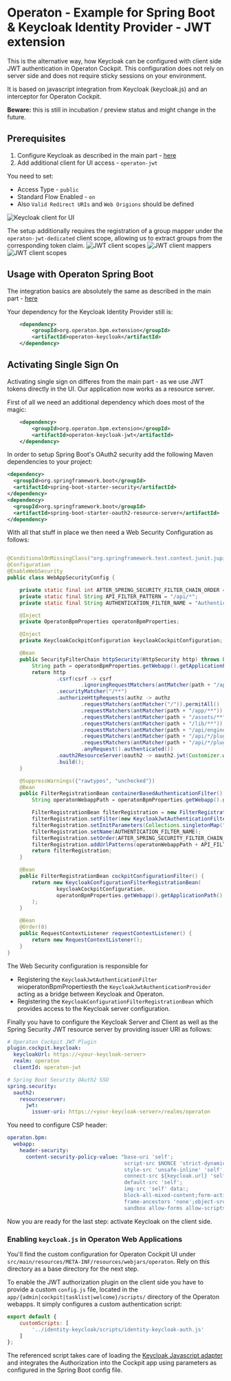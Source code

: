 # Operaton - Example for Spring Boot & Keycloak Identity Provider - JWT extension

This is the alternative way, how Keycloak can be configured with client side JWT authentication in Operaton Cockpit.
This configuration does not rely on server side and does not require sticky sessions on your environment.

It is based on javascript integration from Keycloak (keycloak.js) and an interceptor for Operaton Cockpit.

**Beware:** this is still in incubation / preview status and might change in the future.

## Prerequisites

1. Configure Keycloak as described in the main part - [here](https://github.com/operaton/operaton-keycloak/tree/master/examples#prerequisites-in-your-keycloak-realm)
2. Add additional client for UI access - ``operaton-jwt``

You need to set:
- Access Type - ``public``
- Standard Flow Enabled - ``on``
- Also ``Valid Redirect URIs`` and ``Web Origions`` should be defined

![Keycloak client for UI](docs/camunda-jwt.PNG)

The setup additionally requires the registration of a group mapper under the `operaton-jwt-dedicated` client scope,
allowing us to extract groups from the corresponding token claim.
![JWT client scopes](docs/camunda-jwt-client-scopes.PNG)
![JWT client mappers](docs/camunda-jwt-mappers.PNG)
![JWT client scopes](docs/camunda-jwt-group-mapper.PNG)

## Usage with Operaton Spring Boot

The integration basics are absolutely the same as described in the main part - [here](https://github.com/operaton/operaton-keycloak/tree/master/examples#usage-with-operaton-spring-boot)

Your dependency for the Keycloak Identity Provider still is:

```xml
    <dependency>
        <groupId>org.operaton.bpm.extension</groupId>
        <artifactId>operaton-keycloak</artifactId>
    </dependency>
```

## Activating Single Sign On

Activating single sign on differes from the main part - as we use JWT tokens directly in the UI. Our application now works as a resource server.

First of all we need an additional dependency which does most of the magic:

```xml
    <dependency>
        <groupId>org.operaton.bpm.extension</groupId>
        <artifactId>operaton-keycloak-jwt</artifactId>
    </dependency>
```

In order to setup Spring Boot's OAuth2 security add the following Maven dependencies to your project:

```xml
<dependency>
  <groupId>org.springframework.boot</groupId>
  <artifactId>spring-boot-starter-security</artifactId>
</dependency>
<dependency>
  <groupId>org.springframework.boot</groupId>
  <artifactId>spring-boot-starter-oauth2-resource-server</artifactId>
</dependency>
```

With all that stuff in place we then need a Web Security Configuration as follows:

```java

@ConditionalOnMissingClass("org.springframework.test.context.junit.jupiter.SpringExtension")
@Configuration
@EnableWebSecurity
public class WebAppSecurityConfig {

    private static final int AFTER_SPRING_SECURITY_FILTER_CHAIN_ORDER = 201;
    private static final String API_FILTER_PATTERN = "/api/*";
    private static final String AUTHENTICATION_FILTER_NAME = "Authentication Filter";

    @Inject
    private OperatonBpmProperties operatonBpmProperties;

    @Inject
    private KeycloakCockpitConfiguration keycloakCockpitConfiguration;

    @Bean
    public SecurityFilterChain httpSecurity(HttpSecurity http) throws Exception {
        String path = operatonBpmProperties.getWebapp().getApplicationPath();
        return http
                .csrf(csrf -> csrf
                        .ignoringRequestMatchers(antMatcher(path + "/api/**"), antMatcher("/engine-rest/**")))
                .securityMatcher("/**")
                .authorizeHttpRequests(authz -> authz
                        .requestMatchers(antMatcher("/")).permitAll()
                        .requestMatchers(antMatcher(path + "/app/**")).permitAll()
                        .requestMatchers(antMatcher(path + "/assets/**")).permitAll()
                        .requestMatchers(antMatcher(path + "/lib/**")).permitAll()
                        .requestMatchers(antMatcher(path + "/api/engine/engine/**")).permitAll()
                        .requestMatchers(antMatcher(path + "/api/*/plugin/*/static/app/plugin.css")).permitAll()
                        .requestMatchers(antMatcher(path + "/api/*/plugin/*/static/app/plugin.js")).permitAll()
                        .anyRequest().authenticated())
                .oauth2ResourceServer(oauth2 -> oauth2.jwt(Customizer.withDefaults()))
                .build();
    }

    @SuppressWarnings({"rawtypes", "unchecked"})
    @Bean
    public FilterRegistrationBean containerBasedAuthenticationFilter() {
        String operatonWebappPath = operatonBpmProperties.getWebapp().getApplicationPath();

        FilterRegistrationBean filterRegistration = new FilterRegistrationBean();
        filterRegistration.setFilter(new KeycloakJwtAuthenticationFilter(operatonWebappPath));
        filterRegistration.setInitParameters(Collections.singletonMap("authentication-provider", "org.operaton.bpm.extension.keycloak.auth.KeycloakJwtAuthenticationProvider"));
        filterRegistration.setName(AUTHENTICATION_FILTER_NAME);
        filterRegistration.setOrder(AFTER_SPRING_SECURITY_FILTER_CHAIN_ORDER);
        filterRegistration.addUrlPatterns(operatonWebappPath + API_FILTER_PATTERN);
        return filterRegistration;
    }

    @Bean
    public FilterRegistrationBean cockpitConfigurationFilter() {
        return new KeycloakConfigurationFilterRegistrationBean(
                keycloakCockpitConfiguration,
                operatonBpmProperties.getWebapp().getApplicationPath()
        );
    }

    @Bean
    @Order(0)
    public RequestContextListener requestContextListener() {
        return new RequestContextListener();
    }
}
```

The Web Security configuration is responsible for
* Registering the `KeycloakJwtAuthenticationFilter` wioperatonBpmPropertiesth the `KeycloakJwtAuthenticationProvider` acting as a bridge between Keycloak and Operaton.
* Registering the `KeycloakConfigurationFilterRegistrationBean` which provides access to the Keycloak server configuration.

Finally you have to configure the Keycloak Server and Client as well as the Spring Security JWT resource server by providing issuer URI as follows:

```yml
# Operaton Cockpit JWT Plugin
plugin.cockpit.keycloak:
  keycloakUrl: https://<your-keycloak-server>
  realm: operaton
  clientId: operaton-jwt

# Spring Boot Security OAuth2 SSO
spring.security:
  oauth2:
    resourceserver:
      jwt:
        issuer-uri: https://<your-keycloak-server>/realms/operaton
```

You need to configure CSP header:

```yml
operaton.bpm:
  webapp:
    header-security:
      content-security-policy-value: "base-uri 'self';
                                      script-src $NONCE 'strict-dynamic' 'unsafe-eval' https: 'self' 'unsafe-inline';
                                      style-src 'unsafe-inline' 'self';
                                      connect-src ${keycloak.url} 'self';
                                      default-src 'self';
                                      img-src 'self' data:;
                                      block-all-mixed-content;form-action 'self';
                                      frame-ancestors 'none';object-src 'none';
                                      sandbox allow-forms allow-scripts allow-same-origin allow-popups allow-downloads"
```

Now you are ready for the last step: activate Keycloak on the client side.

### Enabling `keycloak.js` in Operaton Web Applications

You'll find the custom configuration for Operaton Cockpit UI under ``src/main/resources/META-INF/resources/webjars/operaton``. Rely on this directory as a base directory for the next step. 

To enable the JWT authorization plugin on the client side you have to provide a custom ``config.js`` file, located in the ``app/{admin|cockpit|tasklist|welcome}/scripts/`` directory of the Operaton webapps. It simply configures a custom authentication script:

```javascript
export default {
    customScripts: [
        '../identity-keycloak/scripts/identity-keycloak-auth.js'
    ]
};
```

The referenced script takes care of loading the [Keycloak Javascript adapter](https://www.keycloak.org/docs/latest/securing_apps/#_javascript_adapter) and integrates the Authorization into the Cockpit app
using parameters as configured in the Spring Boot config file.